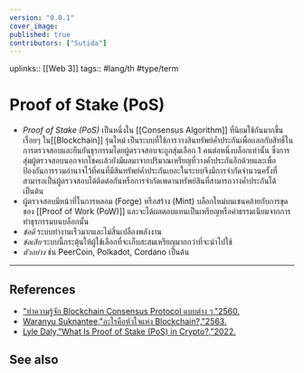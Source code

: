 ```yaml
---
version: "0.0.1"
cover_image:
published: true
contributors: ["Sutida"]
---
```

uplinks:: [[Web 3]]
tags:: #lang/th #type/term

# Proof of Stake (PoS)
- *Proof of Stake (PoS)* เป็นหนึ่งใน [[Consensus Algorithm]] ที่นิยมใช้กันมากขึ้นเรื่อยๆ ใน[[Blockchain]] รุ่นใหม่ เป็นระบบที่ใช้การวางสินทรัพย์ค้ำประกันเพื่อเเลกกับสิทธิ์ในการตรวจสอบและยืนยันธุรกรรมโดยผู้ตรวจสอบจะถูกสุ่มเลือก 1 คนต่อหนึ่งบล็อกเท่านั้น ซึ่งการสุ่มผู้ตรวจสอบนอกจากโชคเเล้วยังมีผลมาจากปริมาณเหรียญที่วางค้ำประกันอีกด้วยและเพื่อป้องกันการรวมอำนาจไว้ที่คนที่มีสินทรัพย์ค้ำประกันเยอะในระบบจึงมีการจำกัดจำนวนครั้งที่สามารถเป็นผู้ตรวจสอบได้ติดต่อกันหรือการจำกัดเพดานทรัพย์สินที่สามารถวางค้ำประกันได้ เป็นต้น
-  ผู้ตรวจสอบมีหน้าที่ในการหลอม (Forge) หรือสร้าง (Mint) บล็อกใหม่บนเชนคล้ายกับการขุดของ [[Proof of Work (PoW)]] และจะได้ผลตอบแทนเป็นเหรียญหรือค่าธรรมเนียมจากการทำธุรกรรมบนบล็อกนั้น
- *ข้อดี*  ระบบทำงานเร็วมากและไม่สิ้นเปลืองพลังงาน
- *ข้อเสีย* ระบบนี้กระตุ้นให้ผู้ใช้เลือกที่จะเก็บสะสมเหรียญมากกว่าที่จะนำไปใช้
- *ตัวอย่าง* ช่น PeerCoin, Polkadot, Cordano เป็นต้น
---
## References
- ["ทำความรู้จัก Blockchain Consensus Protocol แบบต่าง ๆ,"2560.](https://nuuneoi.com/blog/blog.php?read_id=933)
- [Waranyu Suknantee,"อะไรคือหัวใจแห่ง Blockchain?,"2563.](https://medium.com/bitkub/consensus-algorithms-2d30ae933a02)
- [Lyle Daly,"What Is Proof of Stake (PoS) in Crypto?,"2022.](https://www.fool.com/investing/stock-market/market-sectors/financials/cryptocurrency-stocks/proof-of-stake/)
## See also
